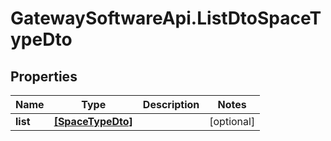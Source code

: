 # GatewaySoftwareApi.ListDtoSpaceTypeDto

## Properties
Name | Type | Description | Notes
------------ | ------------- | ------------- | -------------
**list** | [**[SpaceTypeDto]**](SpaceTypeDto.md) |  | [optional] 


